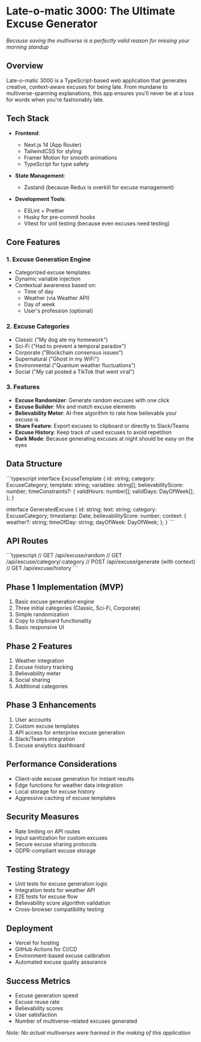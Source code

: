 # Late-o-matic 3000: The Ultimate Excuse Generator
*Because saving the multiverse is a perfectly valid reason for missing your morning standup*

## Overview
Late-o-matic 3000 is a TypeScript-based web application that generates creative, context-aware excuses for being late. From mundane to multiverse-spanning explanations, this app ensures you'll never be at a loss for words when you're fashionably late.

## Tech Stack
- **Frontend**: 
  - Next.js 14 (App Router)
  - TailwindCSS for styling
  - Framer Motion for smooth animations
  - TypeScript for type safety
  
- **State Management**:
  - Zustand (because Redux is overkill for excuse management)

- **Development Tools**:
  - ESLint + Prettier
  - Husky for pre-commit hooks
  - Vitest for unit testing (because even excuses need testing)

## Core Features

### 1. Excuse Generation Engine
- Categorized excuse templates
- Dynamic variable injection
- Contextual awareness based on:
  - Time of day
  - Weather (via Weather API)
  - Day of week
  - User's profession (optional)

### 2. Excuse Categories
- Classic ("My dog ate my homework")
- Sci-Fi ("Had to prevent a temporal paradox")
- Corporate ("Blockchain consensus issues")
- Supernatural ("Ghost in my WiFi")
- Environmental ("Quantum weather fluctuations")
- Social ("My cat posted a TikTok that went viral")

### 3. Features
- **Excuse Randomizer**: Generate random excuses with one click
- **Excuse Builder**: Mix and match excuse elements
- **Believability Meter**: AI-free algorithm to rate how believable your excuse is
- **Share Feature**: Export excuses to clipboard or directly to Slack/Teams
- **Excuse History**: Keep track of used excuses to avoid repetition
- **Dark Mode**: Because generating excuses at night should be easy on the eyes

## Data Structure

\`\`\`typescript
interface ExcuseTemplate {
  id: string;
  category: ExcuseCategory;
  template: string;
  variables: string[];
  believabilityScore: number;
  timeConstraints?: {
    validHours: number[];
    validDays: DayOfWeek[];
  };
}

interface GeneratedExcuse {
  id: string;
  text: string;
  category: ExcuseCategory;
  timestamp: Date;
  believabilityScore: number;
  context: {
    weather?: string;
    timeOfDay: string;
    dayOfWeek: DayOfWeek;
  };
}
\`\`\`

## API Routes

\`\`\`typescript
// GET /api/excuse/random
// GET /api/excuse/category/:category
// POST /api/excuse/generate (with context)
// GET /api/excuse/history
\`\`\`

## Phase 1 Implementation (MVP)
1. Basic excuse generation engine
2. Three initial categories (Classic, Sci-Fi, Corporate)
3. Simple randomization
4. Copy to clipboard functionality
5. Basic responsive UI

## Phase 2 Features
1. Weather integration
2. Excuse history tracking
3. Believability meter
4. Social sharing
5. Additional categories

## Phase 3 Enhancements
1. User accounts
2. Custom excuse templates
3. API access for enterprise excuse generation
4. Slack/Teams integration
5. Excuse analytics dashboard

## Performance Considerations
- Client-side excuse generation for instant results
- Edge functions for weather data integration
- Local storage for excuse history
- Aggressive caching of excuse templates

## Security Measures
- Rate limiting on API routes
- Input sanitization for custom excuses
- Secure excuse sharing protocols
- GDPR-compliant excuse storage

## Testing Strategy
- Unit tests for excuse generation logic
- Integration tests for weather API
- E2E tests for excuse flow
- Believability score algorithm validation
- Cross-browser compatibility testing

## Deployment
- Vercel for hosting
- GitHub Actions for CI/CD
- Environment-based excuse calibration
- Automated excuse quality assurance

## Success Metrics
- Excuse generation speed
- Excuse reuse rate
- Believability scores
- User satisfaction
- Number of multiverse-related excuses generated

*Note: No actual multiverses were harmed in the making of this application*
